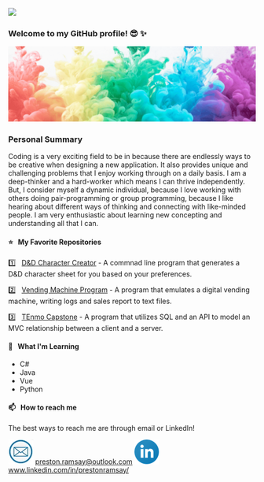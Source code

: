 ![](https://media4.giphy.com/headers/omerismos/3gFzR5rNSEYu.gif)

### Welcome to my GitHub profile! 😎 ✨

![](https://raw.githubusercontent.com/PrestonRamsay/PrestonRamsay/master/images/Banner.png)

### Personal Summary
Coding is a very exciting field to be in because there are endlessly ways to be creative when designing a new application. It also provides unique and challenging problems that I enjoy working through on a daily basis. I am a deep-thinker and a hard-worker which means I can thrive independently. But, I consider myself a dynamic individual, because I love working with others doing pair-programming or group programming, because I like hearing about different ways of thinking and connecting with like-minded people. I am very enthusiastic about learning new concepting and understanding all that I can.


#### ⭐️ &nbsp;  My Favorite Repositories

1️⃣ &nbsp; [D&D Character Creator](https://github.com/PrestonRamsay/DnD-Character-Creator) - A commnad line program that generates a D&D character sheet for you based on your preferences.

2️⃣ &nbsp; [Vending Machine Program](https://github.com/PrestonRamsay/Vending-Machine-Program) - A program that emulates a digital vending machine, writing logs and sales report to text files.

3️⃣ &nbsp; [TEnmo Capstone](https://github.com/PrestonRamsay/TEnmo-Capstone) - A program that utilizes SQL and an API to model an MVC relationship between a client and a server.

#### 🌱  &nbsp; What I'm Learning

* C#
* Java
* Vue
* Python

#### 📫 &nbsp;  How to reach me

The best ways to reach me are through email or LinkedIn!

![](https://raw.githubusercontent.com/PrestonRamsay/PrestonRamsay/master/images/email.png) preston.ramsay@outlook.com
[![LinkedIn](https://raw.githubusercontent.com/PrestonRamsay/PrestonRamsay/master/images/linkedin.png)](https://www.linkedin.com/in/prestonramsay/) www.linkedin.com/in/prestonramsay/
